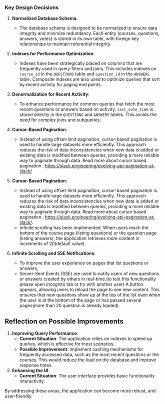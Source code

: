 ### Key Design Decisions

1. **Normalized Database Schema**:
   - The database schema is designed to be normalized to ensure data integrity and minimize redundancy. Each entity (courses, questions, answers, votes) is stored in its own table, with foreign key relationships to maintain referential integrity.

2. **Indexes for Performance Optimization**:
   - Indexes have been strategically placed on columns that are frequently used in query filters and joins. This includes indexes on `course_id` in the `QUESTIONS` table and `question_id` in the `ANSWERS` table. Composite indexes are also used to optimize queries that sort by recent activity for paging end points.

3. **Denormalization for Recent Activity**:
   - To enhance performance for common queries that fetch the most recent questions or answers based on activity, `last_vote_time` is stored directly in the `QUESTIONS` and `ANSWERS` tables. This avoids the need for complex joins and subqueries.

3. **Cursor-Based Pagination**:
   - Instead of using offset-limit pagination, cursor-based pagination is used to handle large datasets more efficiently. This approach reduces the risk of data inconsistencies when new data is added or existing data is modified between queries, providing a more reliable way to paginate through data. Read more about cursor based pagination : https://slack.engineering/evolving-api-pagination-at-slack/

3. **Cursor-Based Pagination**:
   - Instead of using offset-limit pagination, cursor-based pagination is used to handle large datasets more efficiently. This approach reduces the risk of data inconsistencies when new data is added or existing data is modified between queries, providing a more reliable way to paginate through data. Read more about cursor based pagination : https://slack.engineering/evolving-api-pagination-at-slack/.
   - Infinite scrolling has been implemented. When users reach the bottom of the course page (listing questions) or the question page (listing answers), the application retrieves more content in increments of 20(default value).

4. **Infinite Scrolling and SSE Notifications**:
    - To improve the user experience on pages that list questions or answers,
    - Server-Sent Events (SSE) are used to notify users of new questions or answers created by others in real-time.(to test this functionality please open incognito tab or try with another user) A button appears, allowing users to reload the page to see new content. This ensures that new questions show up at the top of the list even when the user is at the bottom of the page or has passed several pages(more than 20 question is already loaded).

## Reflection on Possible Improvements

1. **Improving Query Performance**:
   - **Current Situation**: The application relies on indexes to speed up queries, which is effective for most scenarios.
   - **Possible Improvement**: Implement caching mechanisms for frequently accessed data, such as the most recent questions or the courses. This would reduce the load on the database and improve response times.
2. **Enhancing the UI**:
   - **Current Situation**: The user interface provides basic functionality interactivity.

By addressing these areas, the application can become more robust, and user-friendly.
